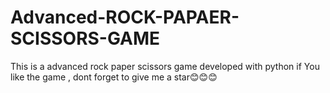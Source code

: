 # Advanced-ROCK-PAPAER-SCISSORS-GAME
This is a advanced rock paper scissors game developed with python
if You like the game , dont forget to give me a star😊😊😊

